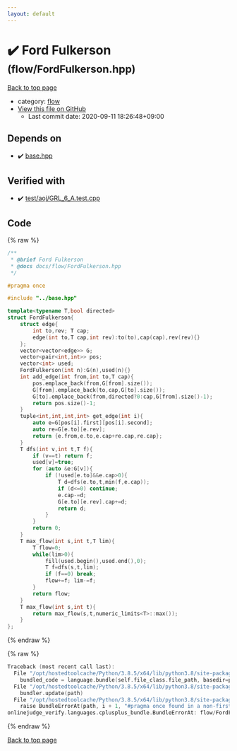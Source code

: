 ```yaml
---
layout: default
---
```


<!-- mathjax config similar to math.stackexchange -->
<script type="text/javascript" async
  src="https://cdnjs.cloudflare.com/ajax/libs/mathjax/2.7.5/MathJax.js?config=TeX-MML-AM_CHTML">
</script>
<script type="text/x-mathjax-config">
  MathJax.Hub.Config({
    TeX: { equationNumbers: { autoNumber: "AMS" }},
    tex2jax: {
      inlineMath: [ ['$','$'] ],
      processEscapes: true
    },
    "HTML-CSS": { matchFontHeight: false },
    displayAlign: "left",
    displayIndent: "2em"
  });
</script>

<script type="text/javascript" src="https://cdnjs.cloudflare.com/ajax/libs/jquery/3.4.1/jquery.min.js"></script>
<script src="https://cdn.jsdelivr.net/npm/jquery-balloon-js@1.1.2/jquery.balloon.min.js" integrity="sha256-ZEYs9VrgAeNuPvs15E39OsyOJaIkXEEt10fzxJ20+2I=" crossorigin="anonymous"></script>
<script type="text/javascript" src="../../assets/js/copy-button.js"></script>
<link rel="stylesheet" href="../../assets/css/copy-button.css" />


# :heavy_check_mark: Ford Fulkerson <small>(flow/FordFulkerson.hpp)</small>

<a href="../../index.html">Back to top page</a>

* category: <a href="../../index.html#cff5497121104c2b8e0cb41ed2083a9b">flow</a>
* <a href="{{ site.github.repository_url }}/blob/master/flow/FordFulkerson.hpp">View this file on GitHub</a>
    - Last commit date: 2020-09-11 18:26:48+09:00




## Depends on

* :heavy_check_mark: <a href="../base.hpp.html">base.hpp</a>


## Verified with

* :heavy_check_mark: <a href="../../verify/test/aoj/GRL_6_A.test.cpp.html">test/aoj/GRL_6_A.test.cpp</a>


## Code

<a id="unbundled"></a>
{% raw %}
```cpp
/**
 * @brief Ford Fulkerson
 * @docs docs/flow/FordFulkerson.hpp
 */

#pragma once

#include "../base.hpp"

template<typename T,bool directed>
struct FordFulkerson{
    struct edge{
        int to,rev; T cap;
        edge(int to,T cap,int rev):to(to),cap(cap),rev(rev){}
    };
    vector<vector<edge>> G;
    vector<pair<int,int>> pos;
    vector<int> used;
    FordFulkerson(int n):G(n),used(n){}
    int add_edge(int from,int to,T cap){
        pos.emplace_back(from,G[from].size());
        G[from].emplace_back(to,cap,G[to].size());
        G[to].emplace_back(from,directed?0:cap,G[from].size()-1);
        return pos.size()-1;
    }
    tuple<int,int,int,int> get_edge(int i){
        auto e=G[pos[i].first][pos[i].second];
        auto re=G[e.to][e.rev];
        return {e.from,e.to,e.cap+re.cap,re.cap};
    }
    T dfs(int v,int t,T f){
        if (v==t) return f;
        used[v]=true;
        for (auto &e:G[v]){
            if (!used[e.to]&&e.cap>0){
                T d=dfs(e.to,t,min(f,e.cap));
                if (d<=0) continue;
                e.cap-=d;
                G[e.to][e.rev].cap+=d;
                return d;
            }
        }
        return 0;
    }
    T max_flow(int s,int t,T lim){
        T flow=0;
        while(lim>0){
            fill(used.begin(),used.end(),0);
            T f=dfs(s,t,lim);
            if (f==0) break;
            flow+=f; lim-=f;
        }
        return flow;
    }
    T max_flow(int s,int t){
        return max_flow(s,t,numeric_limits<T>::max());
    }
};
```
{% endraw %}

<a id="bundled"></a>
{% raw %}
```cpp
Traceback (most recent call last):
  File "/opt/hostedtoolcache/Python/3.8.5/x64/lib/python3.8/site-packages/onlinejudge_verify/docs.py", line 349, in write_contents
    bundled_code = language.bundle(self.file_class.file_path, basedir=pathlib.Path.cwd())
  File "/opt/hostedtoolcache/Python/3.8.5/x64/lib/python3.8/site-packages/onlinejudge_verify/languages/cplusplus.py", line 185, in bundle
    bundler.update(path)
  File "/opt/hostedtoolcache/Python/3.8.5/x64/lib/python3.8/site-packages/onlinejudge_verify/languages/cplusplus_bundle.py", line 310, in update
    raise BundleErrorAt(path, i + 1, "#pragma once found in a non-first line")
onlinejudge_verify.languages.cplusplus_bundle.BundleErrorAt: flow/FordFulkerson.hpp: line 6: #pragma once found in a non-first line

```
{% endraw %}

<a href="../../index.html">Back to top page</a>

